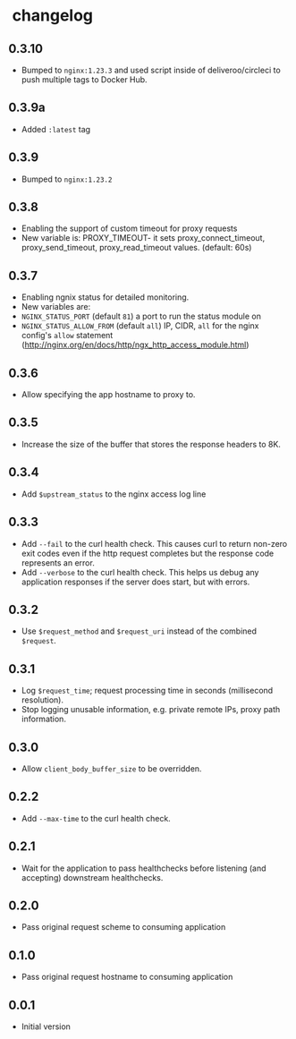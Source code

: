 #  changelog

## 0.3.10

- Bumped to `nginx:1.23.3` and used script inside of deliveroo/circleci to push multiple tags to Docker Hub.

## 0.3.9a

- Added `:latest` tag

## 0.3.9

- Bumped to `nginx:1.23.2`

## 0.3.8

- Enabling the support of custom timeout for proxy requests
- New variable is: PROXY_TIMEOUT- it sets proxy_connect_timeout, proxy_send_timeout, proxy_read_timeout values. (default: 60s)

## 0.3.7

- Enabling ngnix status for detailed monitoring.
- New variables are:
- `NGINX_STATUS_PORT` (default `81`) a port to run the status module on
- `NGINX_STATUS_ALLOW_FROM` (default `all`) IP, CIDR, `all` for the nginx config's `allow` statement (<http://nginx.org/en/docs/http/ngx_http_access_module.html>)

## 0.3.6

- Allow specifying the app hostname to proxy to.

## 0.3.5

- Increase the size of the buffer that stores the response headers to 8K.

## 0.3.4

- Add `$upstream_status` to the nginx access log line

## 0.3.3

- Add `--fail` to the curl health check. This causes curl to return non-zero exit codes
  even if the http request completes but the response code represents an error.
- Add `--verbose` to the curl health check. This helps us debug any application responses
  if the server does start, but with errors.

## 0.3.2

- Use `$request_method` and `$request_uri` instead of the combined `$request`.

## 0.3.1

- Log `$request_time`; request processing time in seconds (millisecond resolution).
- Stop logging unusable information, e.g. private remote IPs, proxy path information.

## 0.3.0

- Allow `client_body_buffer_size` to be overridden.

## 0.2.2

- Add `--max-time` to the curl health check.

## 0.2.1

- Wait for the application to pass healthchecks before listening
  (and accepting) downstream healthchecks.

## 0.2.0

- Pass original request scheme to consuming application

## 0.1.0

- Pass original request hostname to consuming application

## 0.0.1

- Initial version
